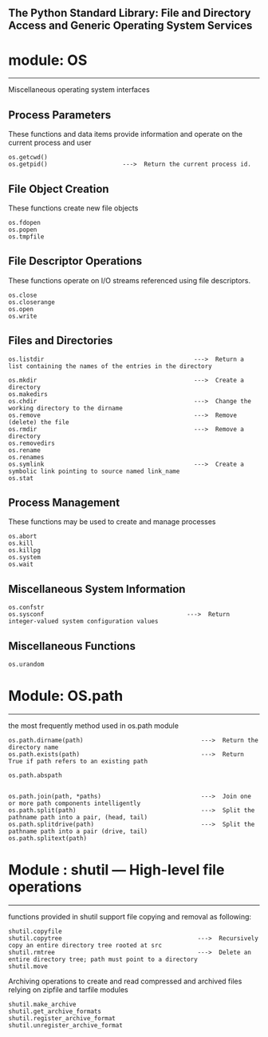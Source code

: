 The Python Standard Library: File and Directory Access and Generic Operating System Services
------------------------------------------------------------------------------------------------------------------------
# module: OS
---------------------------------------------------------------------------------------------------------
Miscellaneous operating system interfaces

## Process Parameters             
These functions and data items provide information and operate on the current process and user
```
os.getcwd()
os.getpid()                     --->  Return the current process id.
```

## File Object Creation
These functions create new file objects
```
os.fdopen
os.popen
os.tmpfile
```
## File Descriptor Operations
These functions operate on I/O streams referenced using file descriptors.
```
os.close
os.closerange
os.open
os.write
```
## Files and Directories
```
os.listdir                                          --->  Return a list containing the names of the entries in the directory 

os.mkdir                                            --->  Create a directory 
os.makedirs
os.chdir                                            --->  Change the working directory to the dirname
os.remove                                           --->  Remove (delete) the file
os.rmdir                                            --->  Remove a directory
os.removedirs
os.rename
os.renames
os.symlink                                          --->  Create a symbolic link pointing to source named link_name
os.stat

```

## Process Management
These functions may be used to create and manage processes
```
os.abort
os.kill
os.killpg
os.system
os.wait
```
## Miscellaneous System Information
```
os.confstr
os.sysconf                                        --->  Return integer-valued system configuration values
```
## Miscellaneous Functions
```
os.urandom
```

# Module: OS.path
---------------------------------------------------------------------------------------------------------
the most frequently method used in os.path module
```
os.path.dirname(path)                                 --->  Return the directory name
os.path.exists(path)                                  --->  Return True if path refers to an existing path

os.path.abspath


os.path.join(path, *paths)                            --->  Join one or more path components intelligently
os.path.split(path)                                   --->  Split the pathname path into a pair, (head, tail) 
os.path.splitdrive(path)                              --->  Split the pathname path into a pair (drive, tail) 
os.path.splitext(path)                                
```
# Module : shutil — High-level file operations
---------------------------------------------------------------------------------------------------------
functions provided in shutil support file copying and removal as following:
```
shutil.copyfile         
shutil.copytree                                      --->  Recursively copy an entire directory tree rooted at src
shutil.rmtree                                        --->  Delete an entire directory tree; path must point to a directory
shutil.move                                          
```
Archiving operations to create and read compressed and archived files relying on zipfile and tarfile modules
```
shutil.make_archive
shutil.get_archive_formats
shutil.register_archive_format
shutil.unregister_archive_format
```


